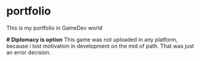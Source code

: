 # portfolio
This is my portfolio in GameDev world

**# Diplomacy is option**
This game was not uploaded in any platform, because i lost motivation in development on the mid of path. That was just an error decision.
